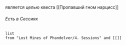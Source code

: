 является целью квеста [[Пропавший гном нарцисc]]


###### Есть в Сессиях
```dataview
list
from "Lost Mines of Phandelver/4. Sessions" and [[]]
```